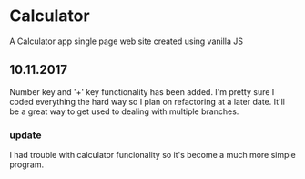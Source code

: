 # Calculator

A Calculator app single page web site created using vanilla JS

## 10.11.2017

  Number key and '+' key functionality has been added. I'm pretty sure I coded everything the hard way so
  I plan on refactoring at a later date. It'll be a great way to get used to dealing with multiple branches.

### update

  I had trouble with calculator funcionality so it's become a much more simple program.


	


